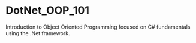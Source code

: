 # DotNet_OOP_101
Introduction to Object Oriented Programming focused on C# fundamentals using the .Net framework.
